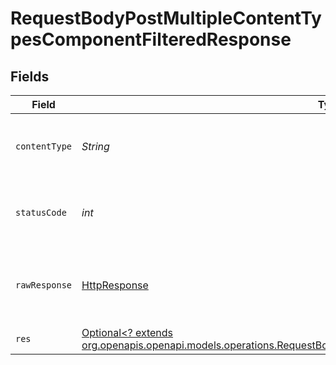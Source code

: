 # RequestBodyPostMultipleContentTypesComponentFilteredResponse


## Fields

| Field                                                                                                                                                                                                    | Type                                                                                                                                                                                                     | Required                                                                                                                                                                                                 | Description                                                                                                                                                                                              |
| -------------------------------------------------------------------------------------------------------------------------------------------------------------------------------------------------------- | -------------------------------------------------------------------------------------------------------------------------------------------------------------------------------------------------------- | -------------------------------------------------------------------------------------------------------------------------------------------------------------------------------------------------------- | -------------------------------------------------------------------------------------------------------------------------------------------------------------------------------------------------------- |
| `contentType`                                                                                                                                                                                            | *String*                                                                                                                                                                                                 | :heavy_check_mark:                                                                                                                                                                                       | HTTP response content type for this operation                                                                                                                                                            |
| `statusCode`                                                                                                                                                                                             | *int*                                                                                                                                                                                                    | :heavy_check_mark:                                                                                                                                                                                       | HTTP response status code for this operation                                                                                                                                                             |
| `rawResponse`                                                                                                                                                                                            | [HttpResponse<InputStream>](https://docs.oracle.com/en/java/javase/11/docs/api/java.net.http/java/net/http/HttpResponse.html)                                                                            | :heavy_check_mark:                                                                                                                                                                                       | Raw HTTP response; suitable for custom response parsing                                                                                                                                                  |
| `res`                                                                                                                                                                                                    | [Optional<? extends org.openapis.openapi.models.operations.RequestBodyPostMultipleContentTypesComponentFilteredRes>](../../models/operations/RequestBodyPostMultipleContentTypesComponentFilteredRes.md) | :heavy_minus_sign:                                                                                                                                                                                       | OK                                                                                                                                                                                                       |
